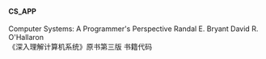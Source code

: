 #### CS_APP
Computer Systems: A Programmer's Perspective    Randal E. Bryant   David R. O'Hallaron  
《深入理解计算机系统》原书第三版   书籍代码
